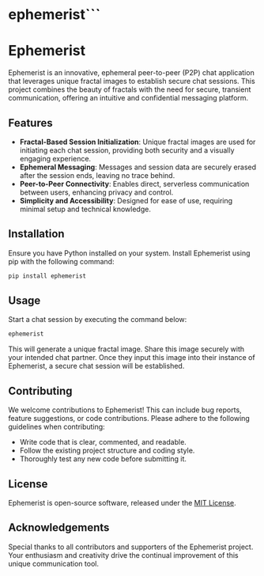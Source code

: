 # ephemerist```
# Ephemerist

Ephemerist is an innovative, ephemeral peer-to-peer (P2P) chat application that leverages unique fractal images to establish secure chat sessions. This project combines the beauty of fractals with the need for secure, transient communication, offering an intuitive and confidential messaging platform.

## Features

- **Fractal-Based Session Initialization**: Unique fractal images are used for initiating each chat session, providing both security and a visually engaging experience.
- **Ephemeral Messaging**: Messages and session data are securely erased after the session ends, leaving no trace behind.
- **Peer-to-Peer Connectivity**: Enables direct, serverless communication between users, enhancing privacy and control.
- **Simplicity and Accessibility**: Designed for ease of use, requiring minimal setup and technical knowledge.

## Installation

Ensure you have Python installed on your system. Install Ephemerist using pip with the following command:

```bash
pip install ephemerist
```

## Usage

Start a chat session by executing the command below:

```bash
ephemerist
```

This will generate a unique fractal image. Share this image securely with your intended chat partner. Once they input this image into their instance of Ephemerist, a secure chat session will be established.

## Contributing

We welcome contributions to Ephemerist! This can include bug reports, feature suggestions, or code contributions. Please adhere to the following guidelines when contributing:

- Write code that is clear, commented, and readable.
- Follow the existing project structure and coding style.
- Thoroughly test any new code before submitting it.

## License

Ephemerist is open-source software, released under the [MIT License](LICENSE).

## Acknowledgements

Special thanks to all contributors and supporters of the Ephemerist project. Your enthusiasm and creativity drive the continual improvement of this unique communication tool.
```
